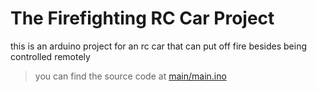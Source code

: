 # The Firefighting RC Car Project

this is an arduino project for an rc car that can put off fire besides being controlled remotely

> you can find the source code at [main/main.ino](https://github.com/ahmed-elbehairy7/firefighting/blob/main/main/main.ino)
